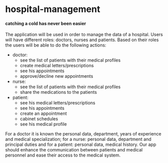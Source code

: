 # hospital-management
#### catching a cold has never been easier
The application will be used in order to manage the data of a hospital. Users will have different roles: doctors, nurses and patients. Based on their roles the users will be able to do the following actions:
- doctor:
  - see the list of patients with their medical profiles
  - create medical letters/prescriptions
  - see his appointments
  - approve/decline new appointments
- nurse:
  - see the list of patients with their medical profiles
  - share the medications to the patients
- patient:
  - see his medical letters/prescriptions
  - see his appointments
  - create an appointment
  - cabinet schedules
  - see his medical profile
 
For a doctor it is known the personal data, department, years of experience and medical specialization; for a nurse: personal data, department and principal duties and for a patient: personal data, medical history.
Our app should enhance the communication between patients and medical personnel and ease their access to the medical system.


